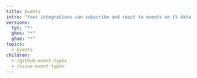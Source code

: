 ```yaml
---
title: Events
intro: "Your integrations can subscribe and react to events on {% data variables.product.prodname_dotcom %}."
versions:
  fpt: "*"
  ghes: "*"
  ghae: "*"
topics:
  - Events
children:
  - /github-event-types
  - /issue-event-types
---
```

